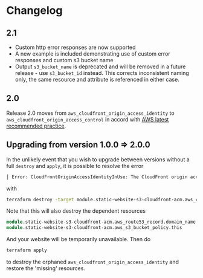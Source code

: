 # Changelog

## 2.1

- Custom http error responses are now supported
- A new example is included demonstrating use of custom error responses and custom s3 bucket name
- Output `s3_bucket_name` is deprecated and will be removed in a future release - use `s3_bucket_id` instead. This corrects inconsistent naming only, the same resource and attribute is referenced in either case.

## 2.0

Release 2.0 moves from `aws_cloudfront_origin_access_identity` to `aws_cloudfront_origin_access_control` in accord with [AWS latest recommended practice](https://aws.amazon.com/blogs/networking-and-content-delivery/amazon-cloudfront-introduces-origin-access-control-oac/). 

## Upgrading from version 1.0.0 => 2.0.0

In the unlikely event that you wish to upgrade between versions without a full `destroy` and `apply`, it is possible to resolve the error
```terraform
│ Error: CloudFrontOriginAccessIdentityInUse: The CloudFront origin access identity is still being used.
```
with
```bash
terraform destroy -target module.static-website-s3-cloudfront-acm.aws_cloudfront_distribution.this
```
Note that this will also destroy the dependent resources
```terraform
module.static-website-s3-cloudfront-acm.aws_route53_record.domain_name
module.static-website-s3-cloudfront-acm.aws_s3_bucket_policy.this
```
And your website will be temporarily unavailable. Then do
```bash
terraform apply
```
to destroy the orphaned `aws_cloudfront_origin_access_identity` and restore the 'missing' resources.